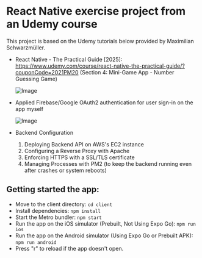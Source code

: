 # React Native exercise project from an Udemy course
This project is based on the Udemy tutorials below provided by Maximilian Schwarzmüller.

- React Native - The Practical Guide [2025]: https://www.udemy.com/course/react-native-the-practical-guide/?couponCode=2021PM20
(Section 4: Mini-Game App - Number Guessing Game)<br>

  ![Image](https://github.com/user-attachments/assets/8d7ea786-b68b-4e63-a1f5-08b6d7011d6e)

- Applied Firebase/Google OAuth2 authentication for user sign-in on the app myself

  ![Image](https://github.com/user-attachments/assets/4847488a-35b7-4ef6-8fe5-4002d239a898)

- Backend Configuration
  1. Deploying Backend API on AWS's EC2 instance
  2. Configuring a Reverse Proxy with Apache
  3. Enforcing HTTPS with a SSL/TLS certificate
  4. Managing Processes with PM2 (to keep the backend running even after crashes or system reboots)

## Getting started the app:
- Move to the client directory: `cd client`
- Install dependencies: `npm install`
- Start the Metro bundler: `npm start`
- Run the app on the iOS simulator (Prebuilt, Not Using Expo Go): `npm run ios`
- Run the app on the Android simulator (Using Expo Go or Prebuilt APK): `npm run android`
- Press "r" to reload if the app doesn't open.
